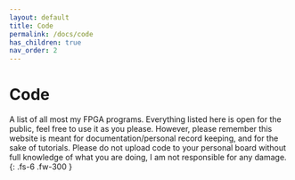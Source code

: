 ```yaml
---
layout: default
title: Code
permalink: /docs/code
has_children: true
nav_order: 2
---
```


# Code

A list of all most my FPGA programs. Everything listed here is open for the public, feel free to use it as you please. However, please remember this website is meant for documentation/personal record keeping, and for the sake of tutorials. Please do not upload code to your personal board without full knowledge of what you are doing, I am not responsible for any damage.
{: .fs-6 .fw-300 }